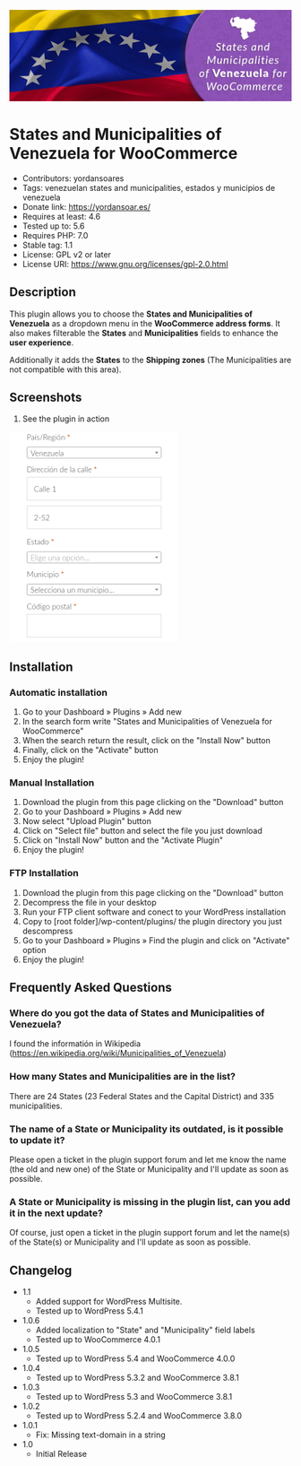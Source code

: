 <a href="#!"><img src="https://github.com/YordanSoares/states-and-municipalities-of-venezuela-for-woocommerce/raw/master/assets/banner-1544x500.png" alt="Plugin banner" title="States and Municipalities of Venezuela for WooCommerce"/></a>

# States and Municipalities of Venezuela for WooCommerce
* Contributors: yordansoares
* Tags: venezuelan states and municipalities, estados y municipios de venezuela
* Donate link: https://yordansoar.es/
* Requires at least: 4.6
* Tested up to: 5.6
* Requires PHP: 7.0
* Stable tag: 1.1
* License: GPL v2 or later
* License URI: https://www.gnu.org/licenses/gpl-2.0.html

## Description
This plugin allows you to choose the **States and Municipalities of Venezuela** as a dropdown menu in the **WooCommerce address forms**. It also makes filterable the **States** and **Municipalities** fields to enhance the **user experience**.

Additionally it adds the **States** to the **Shipping zones** (The Municipalities are not compatible with this area).

## Screenshots
1. See the plugin in action

<img src="https://raw.githubusercontent.com/YordanSoares/states-and-municipalities-of-venezuela-for-woocommerce/master/assets/screenshot-1.gif" width="300" title="Plugin in action" alt="International telephone input">

## Installation
### Automatic installation
1. Go to your Dashboard » Plugins » Add new
2. In the search form write "States and Municipalities of Venezuela for WooCommerce"
3. When the search return the result, click on the "Install Now" button
4. Finally, click on the "Activate" button
5. Enjoy the plugin!

### Manual Installation 
1. Download the plugin from this page clicking on the "Download" button
2. Go to your Dashboard » Plugins » Add new
3. Now select "Upload Plugin" button
4. Click on "Select file" button and select the file you just download
5. Click on "Install Now" button and the "Activate Plugin"
6. Enjoy the plugin!

### FTP Installation
1. Download the plugin from this page clicking on the "Download" button
2. Decompress the file in your desktop
3. Run your FTP client software and conect to your WordPress installation
4. Copy to [root folder]/wp-content/plugins/ the plugin directory you just descompress
5. Go to your Dashboard » Plugins » Find the plugin and click on "Activate" option
6. Enjoy the plugin!

## Frequently Asked Questions
### Where do you got the data of States and Municipalities of Venezuela?
I found the informatión in Wikipedia (https://en.wikipedia.org/wiki/Municipalities_of_Venezuela)

### How many States and Municipalities are in the list?
There are 24 States (23 Federal States and the Capital District) and 335 municipalities.

### The name of a State or Municipality its outdated, is it possible to update it? 
Please open a ticket in the plugin support forum and let me know the name (the old and new one) of the State or Municipality and I'll update as soon as possible.

### A State or Municipality is missing in the plugin list, can you add it in the next update?
Of course, just open a ticket in the plugin support forum and let the name(s) of the State(s) or Municipality and I'll update as soon as possible.

## Changelog
* 1.1
  * Added support for WordPress Multisite.
  * Tested up to WordPress 5.4.1
* 1.0.6
  * Added localization to "State" and "Municipality" field labels
  * Tested up to WooCommerce 4.0.1
* 1.0.5
  * Tested up to WordPress 5.4 and WooCommerce 4.0.0
* 1.0.4
  * Tested up to WordPress 5.3.2 and WooCommerce 3.8.1
* 1.0.3
  * Tested up to WordPress 5.3 and WooCommerce 3.8.1
* 1.0.2
  * Tested up to WordPress 5.2.4 and WooCommerce 3.8.0
* 1.0.1
  * Fix: Missing text-domain in a string
* 1.0
  * Initial Release
